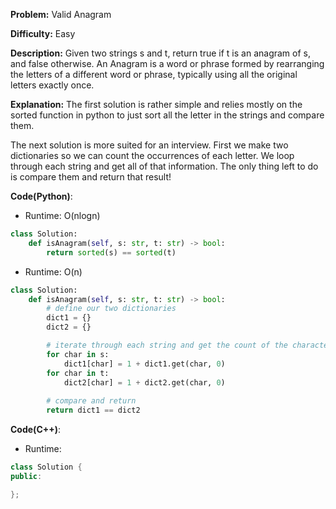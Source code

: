 **Problem:** Valid Anagram

**Difficulty:** Easy

**Description:** Given two strings s and t, return true if t is an anagram of s, and false otherwise. An Anagram is a word or phrase formed by rearranging the letters of a different word or phrase, typically using all the original letters exactly once.

**Explanation:**
The first solution is rather simple and relies mostly on the sorted function in python to just sort all the letter in the strings and compare them.

The next solution is more suited for an interview. First we make two dictionaries so we can count the occurrences of each letter. We loop through each string and get all of that information. The only thing left to do is compare them and return that result!


**Code(Python)**:

* Runtime: O(nlogn)
```Python
class Solution:
    def isAnagram(self, s: str, t: str) -> bool:
        return sorted(s) == sorted(t)
```

* Runtime: O(n)
```Python
class Solution:
    def isAnagram(self, s: str, t: str) -> bool:
        # define our two dictionaries
        dict1 = {}
        dict2 = {}

        # iterate through each string and get the count of the characters
        for char in s:
            dict1[char] = 1 + dict1.get(char, 0)
        for char in t:
            dict2[char] = 1 + dict2.get(char, 0)
        
        # compare and return
        return dict1 == dict2
```

**Code(C++)**:
* Runtime: 
```C++
class Solution {
public:

};
```
